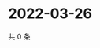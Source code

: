 # 2022-03-26

共 0 条

<!-- BEGIN WEIBO -->
<!-- 最后更新时间 Sat Mar 26 2022 07:00:42 GMT+0800 (China Standard Time) -->

<!-- END WEIBO -->
